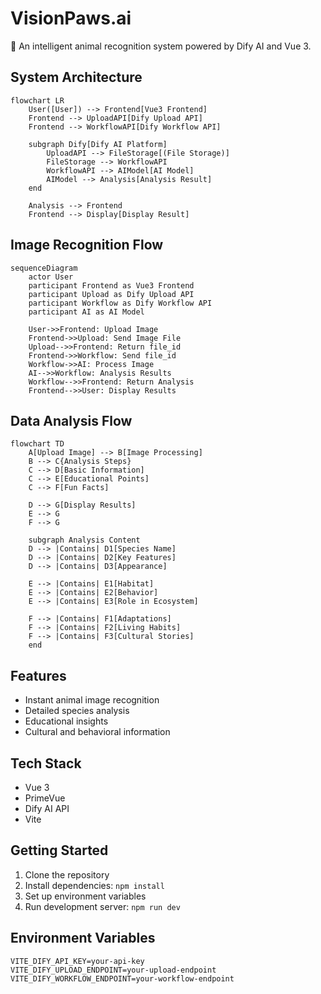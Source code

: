 # VisionPaws.ai

🦁 An intelligent animal recognition system powered by Dify AI and Vue 3.

## System Architecture

```mermaid
flowchart LR
    User([User]) --> Frontend[Vue3 Frontend]
    Frontend --> UploadAPI[Dify Upload API]
    Frontend --> WorkflowAPI[Dify Workflow API]

    subgraph Dify[Dify AI Platform]
        UploadAPI --> FileStorage[(File Storage)]
        FileStorage --> WorkflowAPI
        WorkflowAPI --> AIModel[AI Model]
        AIModel --> Analysis[Analysis Result]
    end

    Analysis --> Frontend
    Frontend --> Display[Display Result]
```

## Image Recognition Flow

```mermaid
sequenceDiagram
    actor User
    participant Frontend as Vue3 Frontend
    participant Upload as Dify Upload API
    participant Workflow as Dify Workflow API
    participant AI as AI Model

    User->>Frontend: Upload Image
    Frontend->>Upload: Send Image File
    Upload-->>Frontend: Return file_id
    Frontend->>Workflow: Send file_id
    Workflow->>AI: Process Image
    AI-->>Workflow: Analysis Results
    Workflow-->>Frontend: Return Analysis
    Frontend-->>User: Display Results
```

## Data Analysis Flow

```mermaid
flowchart TD
    A[Upload Image] --> B[Image Processing]
    B --> C{Analysis Steps}
    C --> D[Basic Information]
    C --> E[Educational Points]
    C --> F[Fun Facts]

    D --> G[Display Results]
    E --> G
    F --> G

    subgraph Analysis Content
    D --> |Contains| D1[Species Name]
    D --> |Contains| D2[Key Features]
    D --> |Contains| D3[Appearance]

    E --> |Contains| E1[Habitat]
    E --> |Contains| E2[Behavior]
    E --> |Contains| E3[Role in Ecosystem]

    F --> |Contains| F1[Adaptations]
    F --> |Contains| F2[Living Habits]
    F --> |Contains| F3[Cultural Stories]
    end
```

## Features

- Instant animal image recognition
- Detailed species analysis
- Educational insights
- Cultural and behavioral information

## Tech Stack

- Vue 3
- PrimeVue
- Dify AI API
- Vite

## Getting Started

1. Clone the repository
2. Install dependencies: `npm install`
3. Set up environment variables
4. Run development server: `npm run dev`

## Environment Variables

```env
VITE_DIFY_API_KEY=your-api-key
VITE_DIFY_UPLOAD_ENDPOINT=your-upload-endpoint
VITE_DIFY_WORKFLOW_ENDPOINT=your-workflow-endpoint
```
